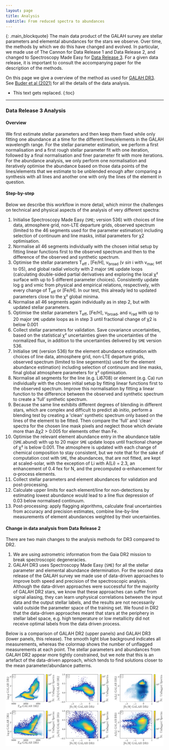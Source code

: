 ```yaml
---
layout: page
title: Analysis
subtitle: From reduced spectra to abundances
---
```


{: .main_blockquote}
The main data product of the GALAH survey are stellar parameters and elemental abundances for the stars we observe. Over time, the methods by which we do this have changed and evolved. In particular, we made use of The Cannon for Data Release 1 and Data Release 2, and changed to Spectroscopy Made Easy for [Data Release 3](/dr3/overview). For a given data release, it is important to consult the accompanying paper for the description of the methods.

On this page we give a overview of the method as used for [GALAH DR3](/dr3/overview). See [Buder et al (2021)](https://ui.adsabs.harvard.edu/abs/arXiv:2011.02505) for all the details of the data analysis.

<!-- <h3> On this page</h3> -->
* This text gets replaced.
{:toc}

---

### Data Release 3 Analysis

#### Overview

We first estimate stellar parameters and then keep them fixed while only fitting one abundance at a time for the different lines/elements in the GALAH wavelength range. For the stellar parameter estimation, we perform a first normalisation and a first rough stellar parameter fit with one iteration, followed by a final normalisation and finer parameter fit with more iterations. For the abundance analysis, we only perform one normalisation and iteratively optimise the abundance based on those data points of the lines/elements that we estimate to be unblended enough after comparing a synthesis with all lines and another one with only the lines of the element in question.

#### Step-by-step

Below we describe this workflow in more detail, which mirror the challenges on technical and physical aspects of the analysis of very different spectra:

1. Initialise Spectroscopy Made Easy (`SME`; version 536) with choices of line data, atmosphere grid, non-LTE departure grids, observed spectrum (limited to the 46 segments used for the parameter estimation) including selection of continuum and line masks, initial parameters for χ2 optimisation.
1. Normalise all 46 segments individually with the chosen initial setup by fitting linear functions first to the observed spectrum and then to the difference of the observed and synthetic spectrum.
1. Optimise the stellar parameters T<sub>eff</sub> , [Fe/H], v<sub>broad</sub> (v *sin* i with v<sub>mac</sub> set to 05), and global radial velocity with 2 major `SME` update loops (calculating double-sided partial derivatives and exploring the local χ² surface with up to 5 different parameter choices). Consistently update log g and vmic from physical and empirical relations, respectively, with every change of T<sub>eff</sub> or [Fe/H]. In our test, this already led to updated parameters close to the χ² global minima.
1. Normalise all 46 segments again individually as in step 2, but with updated stellar parameters.
1. Optimise the stellar parameters T<sub>eff</sub>, [Fe/H], v<sub>broad</sub>, and v<sub>rad</sub> with up to 20 major `SME` update loops as in step 3 until fractional change of χ2 is below 0.001
1. Collect stellar parameters for validation. Save covariance uncertainties, based on the statistical χ² uncertainties given the uncertainties of the normalized flux, in addition to the uncertainties delivered by `SME` version 536.
1. Initialise `SME` (version 536) for the element abundance estimation with choices of line data, atmosphere grid, non-LTE departure grids, observed spectrum (limited to line segement(s) used for the element abundance estimation) including selection of continuum and line masks, final global atmosphere parameters for χ² optimisation.
1. Normalise all segments for the line (e.g. Li6708) or element (e.g. Ca) run individually with the chosen initial setup by fitting linear functions first to the observed spectrum. Improve this normalisation by fitting a linear function to the difference between the observed and synthetic spectrum to create a ’full’ synthetic spectrum.
1. Because the same line exhibits different degrees of blending in different stars, which are complex and difficult to predict ab initio, perform a blending test by creating a 'clean' synthetic spectrum only based on the lines of the element to be fitted. Then compare the 'full' and 'clean' spectra for the chosen line mask pixels and neglect those which deviate more than ∆χ2 > 0.005 for elements other than Fe.
1. Optimise the relevant element abundance entry in the abundance table (`SME`.abund) with up to 20 major `SME` update loops until fractional change of χ² is below 0.001. The atmosphere is updated with each change of chemical composition to stay consistent, but we note that for the sake of computation cost with `SME`, the abundances, that are not fitted, are kept at scaled-solar, with the exception of Li with A(Li) = 2.3, an enhancement of 0.4 fex for N, and the precomputed α-enhancement for α-process elements.
1. Collect stellar parameters and element abundances for validation and post-processing.
1. Calculate upper limits for each element/line for non-detections by estimating lowest abundance would lead to a line flux depression of 0.03 below normalised continuum.
1. Post-processing: apply flagging algorithms, calculate final uncertainties from accuracy and precision estimates, combine line-by-line measurements of element abundances weighted by their uncertainties.

#### Change in data analysis from Data Release 2

There are two main changes to the analysis methods for DR3 compared to DR2.

1. We are using astrometric information from the Gaia DR2 mission to break spectroscopic degeneracies.
1. GALAH DR3 uses Spectroscopy Made Easy (`SME`) for all the stellar parameter and elemental abundance determination. For the second data release of the GALAH survey we made use of data-driven approaches to improve both speed and precision of the spectroscopic analysis. Although the data-driven approaches were successful for the majority of GALAH DR2 stars, we know that these approaches can suffer from signal aliasing, they can learn unphysical correlations between the input data and the output stellar labels, and the results are not necessarily valid outside the parameter space of the training set. We found in DR2 that the data-driven approaches meant that stars at the periphery in stellar label space, e.g. high temperature or low metallicity did not receive optimal labels from the data driven process.

Below is a comparison of GALAH DR2 (upper panels) and GALAH DR3 (lower panels, this release). The smooth light blue background indicates all measurements, whereas the colormap shows the number of unflagged measurements at each point. The stellar parameters and abundances from GALAH DR2 appear more tightly constrained, but we note that this is an artefact of the data-driven approach, which tends to find solutions closer to the mean parameter/abundance patterns.

![Comparison of GALAH DR2 and GALAH DR3](/details/img/galah_dr3_comparison_dr2.png "Comparison of GALAH DR2 and GALAH DR3")
